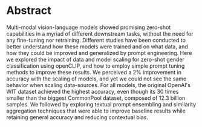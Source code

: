 # Abstract

Multi-modal vision-language models showed promising zero-shot capabilities in a myriad of different downstream tasks, without the need for any fine-tuning nor retraining. Different studies have been conducted to better understand how these models were trained and on what data, and how they could be improved and generalized by prompt engineering. Here we explored the impact of data and model scaling for zero-shot gender classification using openCLIP, and how to employ simple prompt tuning methods to improve these results. We perceived a 2% improvement in accuracy with the scaling of models, and yet we could not see the same behavior when scaling data-sources. For all models, the original OpenAI's WIT dataset achieved the highest accuracy, even though its 30 times smaller than the biggest CommonPool dataset, composed of 12.3 billion samples. We followed by exploring textual prompt ensembling and similarity aggregation techniques that were able to improve baseline results while retaining general accuracy and reducing contextual bias.
